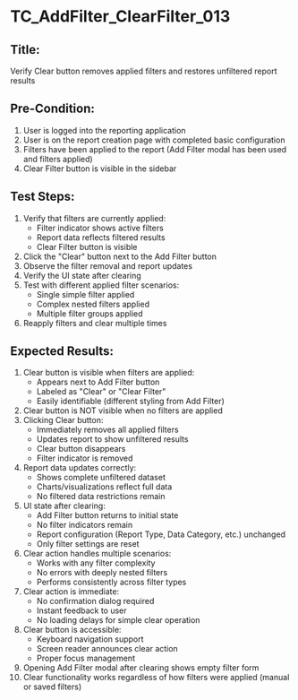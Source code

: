 # TC_AddFilter_ClearFilter_013

## Title:
Verify Clear button removes applied filters and restores unfiltered report results

## Pre-Condition:
1. User is logged into the reporting application
2. User is on the report creation page with completed basic configuration
3. Filters have been applied to the report (Add Filter modal has been used and filters applied)
4. Clear Filter button is visible in the sidebar

## Test Steps:
1. Verify that filters are currently applied:
   - Filter indicator shows active filters
   - Report data reflects filtered results
   - Clear Filter button is visible
2. Click the "Clear" button next to the Add Filter button
3. Observe the filter removal and report updates
4. Verify the UI state after clearing
5. Test with different applied filter scenarios:
   - Single simple filter applied
   - Complex nested filters applied
   - Multiple filter groups applied
6. Reapply filters and clear multiple times

## Expected Results:
1. Clear button is visible when filters are applied:
   - Appears next to Add Filter button
   - Labeled as "Clear" or "Clear Filter"
   - Easily identifiable (different styling from Add Filter)
2. Clear button is NOT visible when no filters are applied
3. Clicking Clear button:
   - Immediately removes all applied filters
   - Updates report to show unfiltered results
   - Clear button disappears
   - Filter indicator is removed
4. Report data updates correctly:
   - Shows complete unfiltered dataset
   - Charts/visualizations reflect full data
   - No filtered data restrictions remain
5. UI state after clearing:
   - Add Filter button returns to initial state
   - No filter indicators remain
   - Report configuration (Report Type, Data Category, etc.) unchanged
   - Only filter settings are reset
6. Clear action handles multiple scenarios:
   - Works with any filter complexity
   - No errors with deeply nested filters
   - Performs consistently across filter types
7. Clear action is immediate:
   - No confirmation dialog required
   - Instant feedback to user
   - No loading delays for simple clear operation
8. Clear button is accessible:
   - Keyboard navigation support
   - Screen reader announces clear action
   - Proper focus management
9. Opening Add Filter modal after clearing shows empty filter form
10. Clear functionality works regardless of how filters were applied (manual or saved filters)